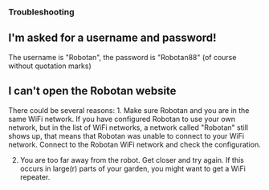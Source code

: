 <H3>Troubleshooting</H3>
<H2>I'm asked for a username and password!</H2>
The username is "Robotan", the password is "Robotan88" (of course without quotation marks)
<H2>I can't open the Robotan website</H2>
There could be several reasons:
1. Make sure Robotan and you are in the same WiFi network. If you have configured Robotan to use your own network, but in the list of
WiFi networks, a network called "Robotan" still shows up, that means that Robotan was unable to connect to your WiFi network.
Connect to the Robotan WiFi network and check the configuration.

2. You are too far away from the robot. Get closer and try again. If this occurs in large(r) parts of your garden, you might want to get 
a WiFi repeater.
